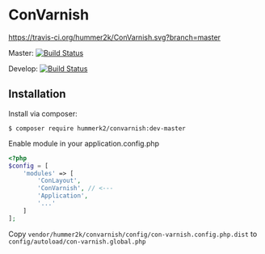 # ConVarnish

https://travis-ci.org/hummer2k/ConVarnish.svg?branch=master

Master: [![Build Status](https://travis-ci.org/hummer2k/ConVarnish.svg?branch=master)](https://travis-ci.org/hummer2k/ConVarnish)

Develop: [![Build Status](https://travis-ci.org/hummer2k/ConVarnish.svg?branch=develop)](https://travis-ci.org/hummer2k/ConVarnish)

## Installation

Install via composer:

`$ composer require hummerk2/convarnish:dev-master`

Enable module in your application.config.php

````php
<?php
$config = [
    'modules' => [
        'ConLayout',
        'ConVarnish', // <---
        'Application',
        '...'
    ]
];
````

Copy `vendor/hummer2k/convarnish/config/con-varnish.config.php.dist` to
`config/autoload/con-varnish.global.php`
